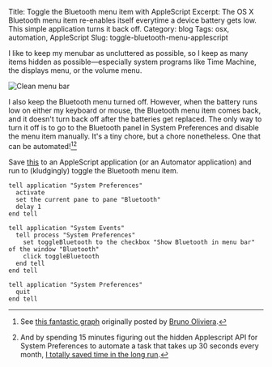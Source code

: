 Title: Toggle the Bluetooth menu item with AppleScript
Excerpt: The OS X Bluetooth menu item re-enables itself everytime a device battery gets low. This simple application turns it back off. 
Category: blog
Tags: osx, automation, AppleScript
Slug: toggle-bluetooth-menu-applescript


I like to keep my menubar as uncluttered as possible, so I keep as many items hidden as possible—especially system programs like Time Machine, the displays menu, or the volume menu. 

![Clean menu bar](http://files.andrewheiss.com/images/toggle_bluetooth/menubar.png)

I also keep the Bluetooth menu turned off. However, when the battery runs low on either my keyboard or mouse, the Bluetooth menu item comes back, and it doesn't turn back off after the batteries get replaced. The only way to turn it off is to go to the Bluetooth panel in System Preferences and disable the menu item manually. It's a tiny chore, but a chore nonetheless. One that can be automated\![^fn1][^fn2]

Save [this](https://gist.github.com/andrewheiss/5667322) to an AppleScript application (or an Automator application) and run to (kludgingly) toggle the Bluetooth menu item.

```applescript
tell application "System Preferences"
  activate
  set the current pane to pane "Bluetooth"
  delay 1
end tell

tell application "System Events"
  tell process "System Preferences"
    set toggleBluetooth to the checkbox "Show Bluetooth in menu bar" of the window "Bluetooth"
    click toggleBluetooth
  end tell
end tell

tell application "System Preferences"
  quit
end tell
```


[^fn1]: See [this fantastic graph](http://files.andrewheiss.com/images/toggle_bluetooth/geeks-vs-nongeeks-repetitive-tasks.png) originally posted by [Bruno Oliviera](https://plus.google.com/+BrunoOliveira/posts/MGxauXypb1Y).

[^fn2]: And by spending 15 minutes figuring out the hidden Applescript API for System Preferences to automate a task that takes up 30 seconds every month, [I totally saved time in the long run](http://xkcd.com/1205/).



